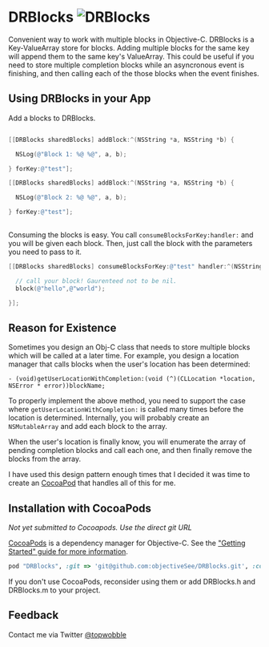 # DRBlocks <img src="http://i.imgur.com/qloLGM8.png" alt="DRBlocks" title="DRBlocks">

Convenient way to work with multiple blocks in Objective-C.  DRBlocks is a Key-ValueArray store for blocks.  Adding multiple blocks for the same key will append them to the same key's ValueArray.  This could be useful if you need to store multiple completion blocks while an asyncronous event is finishing, and then calling each of the those blocks when the event finishes.

## Using DRBlocks in your App

Add a blocks to DRBlocks.

```objective-c

[[DRBlocks sharedBlocks] addBlock:^(NSString *a, NSString *b) {

  NSLog(@"Block 1: %@ %@", a, b);

} forKey:@"test"];

[[DRBlocks sharedBlocks] addBlock:^(NSString *a, NSString *b) {

  NSLog(@"Block 2: %@ %@", a, b);

} forKey:@"test"];
    
```

Consuming the blocks is easy. You call `consumeBlocksForKey:handler:` and you will be given each block. Then, just call the block with the parameters you need to pass to it.

```objective-c
[[DRBlocks sharedBlocks] consumeBlocksForKey:@"test" handler:^(NSString *a, NSString *b block) {

  // call your block! Gaurenteed not to be nil.
  block(@"hello",@"world");

}];
```

## Reason for Existence 

Sometimes you design an Obj-C class that needs to store multiple blocks which will be called at a later time. For example, you design a location manager that calls blocks when the user's location has been determined:

```objc
- (void)getUserLocationWithCompletion:(void (^)(CLLocation *location, NSError * error))blockName;
```

To properly implement the above method, you need to support the case where `getUserLocationWithCompletion:` is called many times before the location is determined. Internally, you will probably create an `NSMutableArray` and add each block to the array. 

When the user's location is finally know, you will enumerate the array of pending completion blocks and call each one, and then finally remove the blocks from the array.

I have used this design pattern enough times that I decided it was time to create an [CocoaPod](http://cocoapods.org) that handles all of this for me. 

## Installation with CocoaPods

_Not yet submitted to Cocoapods. Use the direct git URL_

[CocoaPods](http://cocoapods.org) is a dependency manager for Objective-C.  See the ["Getting Started" guide for more information](https://github.com/AFNetworking/AFNetworking/wiki/Getting-Started-with-AFNetworking).

```ruby
pod "DRBlocks", :git => 'git@github.com:objectiveSee/DRBlocks.git', :commit => '851ff77b2f067c18d45d93eddd18ee8239f5d632'
```

If you don't use CocoaPods, reconsider using them or add DRBlocks.h and DRBlocks.m to your project.

## Feedback

Contact me via Twitter [@topwobble](https://twitter.com/topwobble) 
